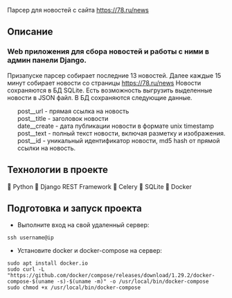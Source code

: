 Парсер для новостей с сайта https://78.ru/news

## Описание

### Web приложения для сбора новостей и работы с ними в админ панели Django.

Призапуске парсер собирает последние 13 новостей. Далее каждые 15 минут собирает новости со страницы https://78.ru/news
Новости сохраняются в БД SQLite. Есть возможность выгрузить выделенные новости в JSON файл.
В БД сохраняются следующие данные.
<ul>
post__url - прямая ссылка на новость<br>
post__title - заголовок новости<br>
date__create  - дата публикации новости в формате unix timestamp<br>
post__text - полный текст новости, включая разметку и изображения.<br>
post__id - уникальный идентификатор новости, md5 hash от прямой ссылки на новость.<br>
</ul>

## Технологии в проекте

🔹 Python
🔹 Django REST Framework
🔹 Celery
🔹 SQLite
🔹 Docker


## Подготовка и запуск проекта

- Выполните вход на свой удаленный сервер:
```
ssh username@ip
```
- Установите docker и docker-compose на сервер:
```
sudo apt install docker.io 
sudo curl -L "https://github.com/docker/compose/releases/download/1.29.2/docker-compose-$(uname -s)-$(uname -m)" -o /usr/local/bin/docker-compose
sudo chmod +x /usr/local/bin/docker-compose

```